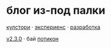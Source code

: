 <h1>блог из-под палки</h1>

[кулстори](/cool-story) · [экспериенс](/exp) · [разработка](/dev)

[v2.3.0](/changelog) · бай [потикон](/n)
